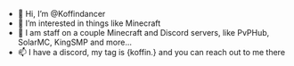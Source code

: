 - 👋 Hi, I’m @Koffindancer
- 👀 I’m interested in things like Minecraft
- 🌱 I am staff on a couple Minecraft and Discord servers, like PvPHub, SolarMC, KingSMP and more...
- 📫 I have a discord, my tag is {koffin.} and you can reach out to me there
